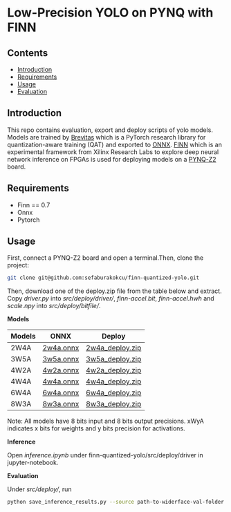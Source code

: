 # Low-Precision YOLO on PYNQ with FINN

## Contents
- [Introduction](#introduction)
- [Requirements](#requirements)
- [Usage](#usage)
- [Evaluation](#evaluation)


## Introduction

This repo contains evaluation, export and deploy scripts of yolo models.
Models are trained by [Brevitas](https://github.com/Xilinx/brevitas) which is a PyTorch research library for quantization-aware training (QAT) and exported to [ONNX]([https://onnx.ai). [FINN](https://github.com/Xilinx/finn) which is an experimental framework from Xilinx Research Labs to explore deep neural network inference on FPGAs is used for deploying models on a [PYNQ-Z2](http://www.pynq.io/board.html) board.


## Requirements

* Finn == 0.7
* Onnx
* Pytorch

## Usage

First, connect a PYNQ-Z2 board and open a terminal.Then, clone the project:

```bash
git clone git@github.com:sefaburakokcu/finn-quantized-yolo.git
```
Then, download one of the deploy.zip file from the table below and extract. Copy _driver.py_ into _src/deploy/driver/_, _finn-accel.bit_, _finn-accel.hwh_ and _scale.npy_ into _src/deploy/bitfile/_.

**Models**

| Models  | ONNX | Deploy |
| ------------- | ------------- | ------------- |
| 2W4A | [2w4a.onnx](https://1drv.ms/u/s!AoEINH-7w38TknHqzeVmJQplZW2w?e=1nByhb) | [2w4a_deploy.zip](https://1drv.ms/u/s!AoEINH-7w38TknB8WnaWuPN2Zz7m?e=yt26fl) |
| 3W5A | [3w5a.onnx](https://1drv.ms/u/s!AoEINH-7w38Tkm-HlWVrvBWsNmdL?e=liQFnf) | [3w5a_deploy.zip](https://1drv.ms/u/s!AoEINH-7w38Tkm7bsOBtDbwB5fED?e=HLRRHP) |
| 4W2A | [4w2a.onnx](https://1drv.ms/u/s!AoEINH-7w38TkmwXvTQCtZylDW-8?e=OHHCWO) | [4w2a_deploy.zip](https://1drv.ms/u/s!AoEINH-7w38Tkm3MW48Nf3x2DXGK?e=o2wy24) |
| 4W4A | [4w4a.onnx](https://1drv.ms/u/s!AoEINH-7w38TkmtJEyY25d04bB-_?e=4woj7w) | [4w4a_deploy.zip](https://1drv.ms/u/s!AoEINH-7w38TkmopP-uPADIHR3Ed?e=8poZTg) |
| 6W4A | [6w4a.onnx](https://1drv.ms/u/s!AoEINH-7w38Tkmjv1Wta4Rtr7L_c?e=0wQeXt) | [6w4a_deploy.zip](https://1drv.ms/u/s!AoEINH-7w38TkmmCQQeV_jJQSCPm?e=mPFI7A) |
| 8W3A | [8w3a.onnx](https://1drv.ms/u/s!AoEINH-7w38TkmZ25kggUNiveWzM?e=hcUMeh) | [8w3a_deploy.zip](https://1drv.ms/u/s!AoEINH-7w38TkmeyAMLvKjqTolG0?e=fhuJ6Q) |

Note: All models have 8 bits input and 8 bits output precisions. xWyA indicates x bits for weights and y bits precision for activations.

**Inference**

Open _inference.ipynb_ under finn-quantized-yolo/src/deploy/driver in jupyter-notebook.

**Evaluation**

Under _src/deploy/_, run

```bash
python save_inference_results.py --source path-to-widerface-val-folder --outputs ./outputs/
```
